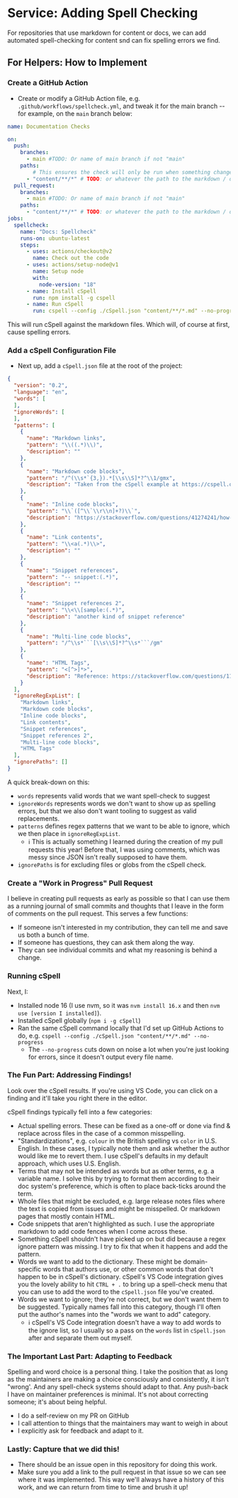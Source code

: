 # Service: Adding Spell Checking

For repositories that use markdown for content or docs, we can add automated spell-checking for content snd can fix spelling errors we find.

## For Helpers: How to Implement

### Create a GitHub Action

* Create or modify a GitHub Action file, e.g. `.github/workflows/spellcheck.yml`, and tweak it for the main branch -- for example, on the `main` branch below:

```yaml
name: Documentation Checks

on:
  push:
    branches:
      - main #TODO: Or name of main branch if not "main"
    paths:
        # This ensures the check will only be run when something changes in the docs content
      - "content/**/*" # TODO: or whatever the path to the markdown / docs files happens to be
  pull_request:
    branches:
      - main #TODO: Or name of main branch if not "main"
    paths:
      - "content/**/*" # TODO: or whatever the path to the markdown / docs files happens to be
jobs:
  spellcheck:
    name: "Docs: Spellcheck"
    runs-on: ubuntu-latest
    steps:
      - uses: actions/checkout@v2
        name: Check out the code
      - uses: actions/setup-node@v1
        name: Setup node
        with:
          node-version: "18"
      - name: Install cSpell
        run: npm install -g cspell
      - name: Run cSpell
        run: cspell --config ./cSpell.json "content/**/*.md" --no-progress # Update for path to the markdown files
```

This will run cSpell against the markdown files. Which will, of course at first, cause spelling errors.

### Add a cSpell Configuration File

* Next up, add a `cSpell.json` file at the root of the project:

```json
{
  "version": "0.2",
  "language": "en",
  "words": [
  ],
  "ignoreWords": [
  ],
  "patterns": [
    {
      "name": "Markdown links",
      "pattern": "\\((.*)\\)",
      "description": ""
    },
    {
      "name": "Markdown code blocks",
      "pattern": "/^(\\s*`{3,}).*[\\s\\S]*?^\\1/gmx",
      "description": "Taken from the cSpell example at https://cspell.org/configuration/patterns/#verbose-regular-expressions"
    },
    {
      "name": "Inline code blocks",
      "pattern": "\\`([^\\`\\r\\n]+?)\\`",
      "description": "https://stackoverflow.com/questions/41274241/how-to-capture-inline-markdown-code-but-not-a-markdown-code-fence-with-regex"
    },
    {
      "name": "Link contents",
      "pattern": "\\<a(.*)\\>",
      "description": ""
    },
    {
      "name": "Snippet references",
      "pattern": "-- snippet:(.*)",
      "description": ""
    },
    {
      "name": "Snippet references 2",
      "pattern": "\\<\\[sample:(.*)",
      "description": "another kind of snippet reference"
    },
    {
      "name": "Multi-line code blocks",
      "pattern": "/^\\s*```[\\s\\S]*?^\\s*```/gm"
    },
    {
      "name": "HTML Tags",
      "pattern": "<[^>]*>",
      "description": "Reference: https://stackoverflow.com/questions/11229831/regular-expression-to-remove-html-tags-from-a-string"
    }
  ],
  "ignoreRegExpList": [
    "Markdown links",
    "Markdown code blocks",
    "Inline code blocks",
    "Link contents",
    "Snippet references",
    "Snippet references 2",
    "Multi-line code blocks",
    "HTML Tags"
  ],
  "ignorePaths": []
}
```

A quick break-down on this:

* `words` represents valid words that we want spell-check to suggest
* `ignoreWords` represents words we don't want to show up as spelling errors, but that we also don't want tooling to suggest as valid replacements.
* `patterns` defines regex patterns that we want to be able to ignore, which we then place in `ignoreRegExpList`.
  * :information_source: This is actually something I learned during the creation of my pull requests this year! Before that, I was using comments, which was messy since JSON isn't really supposed to have them.
* `ignorePaths` is for excluding files or globs from the cSpell check.

### Create a "Work in Progress" Pull Request

I believe in creating pull requests as early as possible so that I can use them as a running journal of small commits and thoughts that I leave in the form of comments on the pull request. This serves a few functions:

* If someone isn't interested in my contribution, they can tell me and save us both a bunch of time.
* If someone has questions, they can ask them along the way.
* They can see individual commits and what my reasoning is behind a change.

### Running cSpell

Next, I:

* Installed node 16 (I use nvm, so it was `nvm install 16.x` and then `nvm use [version I installed]`).
* Installed cSpell globally (`npm i -g cSpell`)
* Ran the same cSpell command locally that I'd set up GitHub Actions to do, e.g. `cspell --config ./cSpell.json "content/**/*.md" --no-progress`
  * The `--no-progress` cuts down on noise a lot when you're just looking for errors, since it doesn't output every file name.

### The Fun Part: Addressing Findings!

Look over the cSpell results. If you're using VS Code, you can click on a finding and it'll take you right there in the editor.

cSpell findings typically fell into a few categories:

* Actual spelling errors. These can be fixed as a one-off or done via find & replace across files in the case of a common misspelling.
* "Standardizations", e.g. `colour` in the British spelling vs `color` in U.S. English. In these cases, I typically note them and ask whether the author would like me to revert them. I use cSpell's defaults in my default approach, which uses U.S. English.
* Terms that may not be intended as words but as other terms, e.g. a variable name. I solve this by trying to format them according to their doc system's preference, which is often to place back-ticks around the term.
* Whole files that might be excluded, e.g. large release notes files where the text is copied from issues and might be misspelled. Or markdown pages that mostly contain HTML.
* Code snippets that aren't highlighted as such. I use the appropriate markdown to add code fences when I come across these.
* Something cSpell shouldn't have picked up on but did because a regex ignore pattern was missing. I try to fix that when it happens and add the pattern.
* Words we want to add to the dictionary. These might be domain-specific words that authors use, or other common words that don't happen to be in cSpell's dictionary. cSpell's VS Code integration gives you the lovely ability to hit `CTRL + .` to bring up a spell-check menu that you can use to add the word to the `cSpell.json` file you've created.
* Words we want to ignore; they're not correct, but we don't want them to be suggested. Typically names fall into this category, though I'll often put the author's names into the "words we want to add" category.
  * :information_source: cSpell's VS Code integration doesn't have a way to add words to the ignore list, so I usually so a pass on the `words` list in `cSpell.json` after and separate them out myself.

### The Important Last Part: Adapting to Feedback

Spelling and word choice is a personal thing. I take the position that as long as the maintainers are making a choice consciously and consistently, it isn't "wrong'. And any spell-check systems should adapt to that. Any push-back I have on maintainer preferences is minimal. It's not about correcting someone; it's about being helpful.

* I do a self-review on my PR on GitHub
* I call attention to things that the maintainers may want to weigh in about
* I explicitly ask for feedback and adapt to it.

### Lastly: Capture that we did this!

* There should be an issue open in this repository for doing this work.
* Make sure you add a link to the pull request in that issue so we can see where it was implemented. This way we'll always have a history of this work, and we can return from time to time and brush it up!
